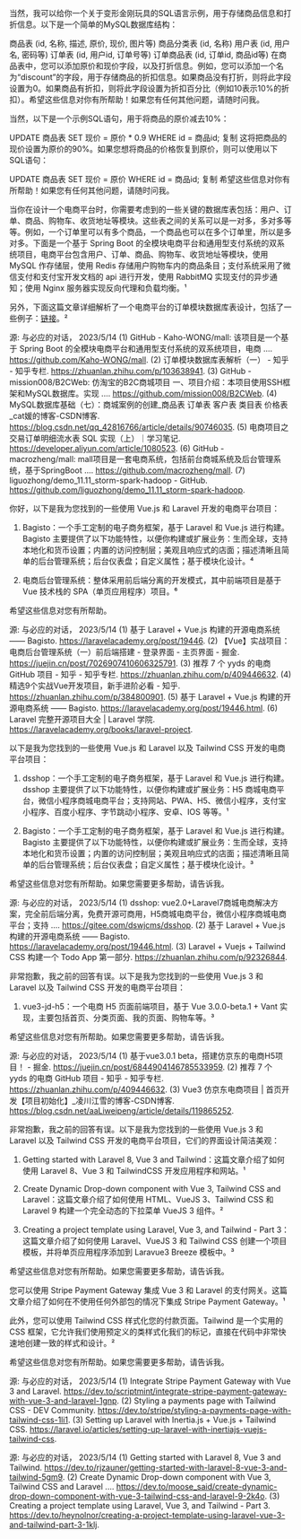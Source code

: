 当然，我可以给你一个关于变形金刚玩具的SQL语言示例，用于存储商品信息和打折信息。以下是一个简单的MySQL数据库结构：

商品表 (id, 名称, 描述, 原价, 现价, 图片等)
商品分类表 (id, 名称)
用户表 (id, 用户名, 密码等)
订单表 (id, 用户id, 订单号等)
订单商品表 (id, 订单id, 商品id等)
在商品表中，您可以添加原价和现价字段，以及打折信息。例如，您可以添加一个名为“discount”的字段，用于存储商品的折扣信息。如果商品没有打折，则将此字段设置为0。如果商品有折扣，则将此字段设置为折扣百分比（例如10表示10%的折扣）。希望这些信息对你有所帮助！如果您有任何其他问题，请随时问我。

当然，以下是一个示例SQL语句，用于将商品的原价减去10%：

UPDATE 商品表 SET 现价 = 原价 * 0.9 WHERE id = 商品id;
复制
这将把商品的现价设置为原价的90%。如果您想将商品的价格恢复到原价，则可以使用以下SQL语句：

UPDATE 商品表 SET 现价 = 原价 WHERE id = 商品id;
复制
希望这些信息对你有所帮助！如果您有任何其他问题，请随时问我。

当你在设计一个电商平台时，你需要考虑到的一些关键的数据库表包括：用户、订单、商品、购物车、收货地址等模块。这些表之间的关系可以是一对多，多对多等等。例如，一个订单里可以有多个商品，一个商品也可以在多个订单里，所以是多对多。下面是一个基于 Spring Boot 的全模块电商平台和通用型支付系统的双系统项目，电商平台包含用户、订单、商品、购物车、收货地址等模块，使用 MySQL 作存储层，使用 Redis 存储用户购物车内的商品条目；支付系统采用了微信支付和支付宝开发文档的 api 进行开发，使用 RabbitMQ 实现支付的异步通知；使用 Nginx 服务器实现反向代理和负载均衡。¹

另外，下面这篇文章详细解析了一个电商平台的订单模块数据库表设计，包括了一些例子：[链接](https://zhuanlan.zhihu.com/p/103638941)。²

源: 与必应的对话， 2023/5/14
(1) GitHub - Kaho-WONG/mall: 该项目是一个基于 Spring Boot 的全模块电商平台和通用型支付系统的双系统项目，电商 .... <https://github.com/Kaho-WONG/mall>.
(2) 订单模块数据库表解析（一） - 知乎 - 知乎专栏. <https://zhuanlan.zhihu.com/p/103638941>.
(3) GitHub - mission008/B2CWeb: 仿淘宝的B2C商城项目 一、项目介绍：本项目使用SSH框架和MySQL数据库。实现 .... <https://github.com/mission008/B2CWeb>.
(4) MySQL数据库基础（七）：商城案例的创建_商品表 订单表 客户表 类目表 价格表_cat媛的博客-CSDN博客. <https://blog.csdn.net/qq_42816766/article/details/90746035>.
(5) 电商项目之交易订单明细流水表 SQL 实现（上）｜学习笔记. <https://developer.aliyun.com/article/1080523>.
(6) GitHub - macrozheng/mall: mall项目是一套电商系统，包括前台商城系统及后台管理系统，基于SpringBoot .... <https://github.com/macrozheng/mall>.
(7) liguozhong/demo_11.11_storm-spark-hadoop - GitHub. <https://github.com/liguozhong/demo_11.11_storm-spark-hadoop>.

你好，以下是我为您找到的一些使用 Vue.js 和 Laravel 开发的电商平台项目：

1. Bagisto：一个手工定制的电子商务框架，基于 Laravel 和 Vue.js 进行构建。Bagisto 主要提供了以下功能特性，以便你构建或扩展业务：生而全球，支持本地化和货币设置；内置的访问控制层；美观且响应式的店面；描述清晰且简单的后台管理系统；后台仪表盘；自定义属性；基于模块化设计。⁴

2. 电商后台管理系统：整体采用前后端分离的开发模式，其中前端项目是基于 Vue 技术栈的 SPA（单页应用程序）项目。⁶

希望这些信息对您有所帮助。

源: 与必应的对话， 2023/5/14
(1) 基于 Laravel + Vue.js 构建的开源电商系统 —— Bagisto. <https://laravelacademy.org/post/19446>.
(2) 【Vue】实战项目：电商后台管理系统（一）前后端搭建 - 登录界面 - 主页界面 - 掘金. <https://juejin.cn/post/7026907410606325791>.
(3) 推荐 7 个 yyds 的电商 GitHub 项目 - 知乎 - 知乎专栏. <https://zhuanlan.zhihu.com/p/409446632>.
(4) 精选9个实战Vue开发项目，新手进阶必看 - 知乎. <https://zhuanlan.zhihu.com/p/384800901>.
(5) 基于 Laravel + Vue.js 构建的开源电商系统 —— Bagisto. <https://laravelacademy.org/post/19446.html>.
(6) Laravel 完整开源项目大全 | Laravel 学院. <https://laravelacademy.org/books/laravel-project>.

以下是我为您找到的一些使用 Vue.js 和 Laravel 以及 Tailwind CSS 开发的电商平台项目：

1. dsshop：一个手工定制的电子商务框架，基于 Laravel 和 Vue.js 进行构建。dsshop 主要提供了以下功能特性，以便你构建或扩展业务：H5 商城电商平台，微信小程序商城电商平台；支持网站、PWA、H5、微信小程序，支付宝小程序、百度小程序、字节跳动小程序、安卓、IOS 等等。¹

2. Bagisto：一个手工定制的电子商务框架，基于 Laravel 和 Vue.js 进行构建。Bagisto 主要提供了以下功能特性，以便你构建或扩展业务：生而全球，支持本地化和货币设置；内置的访问控制层；美观且响应式的店面；描述清晰且简单的后台管理系统；后台仪表盘；自定义属性；基于模块化设计。³

希望这些信息对您有所帮助。如果您需要更多帮助，请告诉我。

源: 与必应的对话， 2023/5/14
(1) dsshop: vue2.0+Laravel7商城电商解决方案，完全前后端分离，免费开源可商用，H5商城电商平台，微信小程序商城电商平台；支持 .... <https://gitee.com/dswjcms/dsshop>.
(2) 基于 Laravel + Vue.js 构建的开源电商系统 —— Bagisto. <https://laravelacademy.org/post/19446.html>.
(3) Laravel + Vuejs + Tailwind CSS 构建一个 Todo App 第一部分. <https://zhuanlan.zhihu.com/p/92326844>.

非常抱歉，我之前的回答有误。以下是我为您找到的一些使用 Vue.js 3 和 Laravel 以及 Tailwind CSS 开发的电商平台项目：

1. vue3-jd-h5：一个电商 H5 页面前端项目，基于 Vue 3.0.0-beta.1 + Vant 实现，主要包括首页、分类页面、我的页面、购物车等。³

希望这些信息对您有所帮助。如果您需要更多帮助，请告诉我。

源: 与必应的对话， 2023/5/14
(1) 基于vue3.0.1 beta，搭建仿京东的电商H5项目！ - 掘金. <https://juejin.cn/post/6844904146785533959>.
(2) 推荐 7 个 yyds 的电商 GitHub 项目 - 知乎 - 知乎专栏. <https://zhuanlan.zhihu.com/p/409446632>.
(3) Vue3 仿京东电商项目 | 首页开发【项目初始化】_凌川江雪的博客-CSDN博客. <https://blog.csdn.net/aaLiweipeng/article/details/119865252>.

非常抱歉，我之前的回答有误。以下是我为您找到的一些使用 Vue.js 3 和 Laravel 以及 Tailwind CSS 开发的电商平台项目，它们的界面设计简洁美观：

1. Getting started with Laravel 8, Vue 3 and Tailwind：这篇文章介绍了如何使用 Laravel 8、Vue 3 和 TailwindCSS 开发应用程序和网站。¹

2. Create Dynamic Drop-down component with Vue 3, Tailwind CSS and Laravel：这篇文章介绍了如何使用 HTML、VueJS 3、Tailwind CSS 和 Laravel 9 构建一个完全动态的下拉菜单 VueJS 3 组件。²

3. Creating a project template using Laravel, Vue 3, and Tailwind - Part 3：这篇文章介绍了如何使用 Laravel、VueJS 3 和 Tailwind CSS 创建一个项目模板，并将单页应用程序添加到 Laravue3 Breeze 模板中。³

希望这些信息对您有所帮助。如果您需要更多帮助，请告诉我。

您可以使用 Stripe Payment Gateway 集成 Vue 3 和 Laravel 的支付网关。这篇文章介绍了如何在不使用任何外部包的情况下集成 Stripe Payment Gateway。¹

此外，您可以使用 Tailwind CSS 样式化您的付款页面。Tailwind 是一个实用的 CSS 框架，它允许我们使用预定义的类样式化我们的标记，直接在代码中非常快速地创建一致的样式和设计。²

希望这些信息对您有所帮助。如果您需要更多帮助，请告诉我。

源: 与必应的对话， 2023/5/14
(1) Integrate Stripe Payment Gateway with Vue 3 and Laravel. <https://dev.to/scriptmint/integrate-stripe-payment-gateway-with-vue-3-and-laravel-1gnp>.
(2) Styling a payments page with Tailwind CSS - DEV Community. <https://dev.to/stripe/styling-a-payments-page-with-tailwind-css-1li1>.
(3) Setting up Laravel with Inertia.js + Vue.js + Tailwind CSS. <https://laravel.io/articles/setting-up-laravel-with-inertiajs-vuejs-tailwind-css>.

源: 与必应的对话， 2023/5/14
(1) Getting started with Laravel 8, Vue 3 and Tailwind. <https://dev.to/rjzauner/getting-started-with-laravel-8-vue-3-and-tailwind-5gm9>.
(2) Create Dynamic Drop-down component with Vue 3, Tailwind CSS and Laravel .... <https://dev.to/moose_said/create-dynamic-drop-down-component-with-vue-3-tailwind-css-and-laravel-9-2k4o>.
(3) Creating a project template using Laravel, Vue 3, and Tailwind - Part 3. <https://dev.to/heynolnor/creating-a-project-template-using-laravel-vue-3-and-tailwind-part-3-1klj>.
